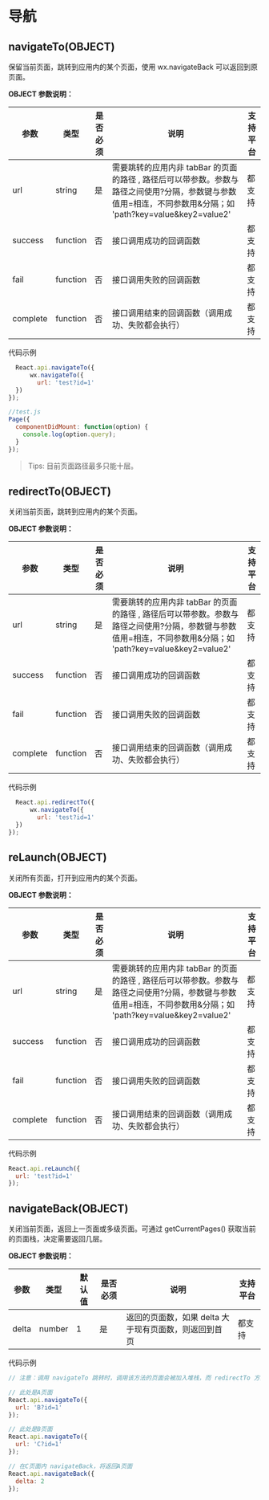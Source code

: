 # 导航

## navigateTo(OBJECT)

保留当前页面，跳转到应用内的某个页面，使用 wx.navigateBack 可以返回到原页面。

**OBJECT 参数说明：**

| 参数     | 类型     | 是否必须 | 说明                                                                                                                                                        | 支持平台 |
| -------- | -------- | -------- | ----------------------------------------------------------------------------------------------------------------------------------------------------------- | -------- |
| url      | string   | 是       | 需要跳转的应用内非 tabBar 的页面的路径 , 路径后可以带参数。参数与路径之间使用?分隔，参数键与参数值用=相连，不同参数用&分隔；如 'path?key=value&key2=value2' | 都支持   |
| success  | function | 否       | 接口调用成功的回调函数                                                                                                                                      | 都支持   |
| fail     | function | 否       | 接口调用失败的回调函数                                                                                                                                      | 都支持   |
| complete | function | 否       | 接口调用结束的回调函数（调用成功、失败都会执行）                                                                                                            | 都支持   |

代码示例

```javascript
  React.api.navigateTo({
      wx.navigateTo({
        url: 'test?id=1'
  })
});
```

```javascript
//test.js
Page({
  componentDidMount: function(option) {
    console.log(option.query);
  }
});
```

> Tips: 目前页面路径最多只能十层。

## redirectTo(OBJECT)

关闭当前页面，跳转到应用内的某个页面。

**OBJECT 参数说明：**

| 参数     | 类型     | 是否必须 | 说明                                                                                                                                                        | 支持平台 |
| -------- | -------- | -------- | ----------------------------------------------------------------------------------------------------------------------------------------------------------- | -------- |
| url      | string   | 是       | 需要跳转的应用内非 tabBar 的页面的路径 , 路径后可以带参数。参数与路径之间使用?分隔，参数键与参数值用=相连，不同参数用&分隔；如 'path?key=value&key2=value2' | 都支持   |
| success  | function | 否       | 接口调用成功的回调函数                                                                                                                                      | 都支持   |
| fail     | function | 否       | 接口调用失败的回调函数                                                                                                                                      | 都支持   |
| complete | function | 否       | 接口调用结束的回调函数（调用成功、失败都会执行）                                                                                                            | 都支持   |

代码示例

```javascript
  React.api.redirectTo({
      wx.navigateTo({
        url: 'test?id=1'
  })
});
```

## reLaunch(OBJECT)

关闭所有页面，打开到应用内的某个页面。

**OBJECT 参数说明：**

| 参数     | 类型     | 是否必须 | 说明                                                                                                                                                        | 支持平台 |
| -------- | -------- | -------- | ----------------------------------------------------------------------------------------------------------------------------------------------------------- | -------- |
| url      | string   | 是       | 需要跳转的应用内非 tabBar 的页面的路径 , 路径后可以带参数。参数与路径之间使用?分隔，参数键与参数值用=相连，不同参数用&分隔；如 'path?key=value&key2=value2' | 都支持   |
| success  | function | 否       | 接口调用成功的回调函数                                                                                                                                      | 都支持   |
| fail     | function | 否       | 接口调用失败的回调函数                                                                                                                                      | 都支持   |
| complete | function | 否       | 接口调用结束的回调函数（调用成功、失败都会执行）                                                                                                            | 都支持   |

代码示例

```javascript
React.api.reLaunch({
  url: 'test?id=1'
});
```

## navigateBack(OBJECT)

关闭当前页面，返回上一页面或多级页面。可通过 getCurrentPages() 获取当前的页面栈，决定需要返回几层。

**OBJECT 参数说明：**

| 参数  | 类型   | 默认值 | 是否必须 | 说明                                                  | 支持平台 |
| ----- | ------ | ------ | -------- | ----------------------------------------------------- | -------- |
| delta | number | 1      | 是       | 返回的页面数，如果 delta 大于现有页面数，则返回到首页 | 都支持   |

代码示例

```javascript
// 注意：调用 navigateTo 跳转时，调用该方法的页面会被加入堆栈，而 redirectTo 方法则不会。见下方示例代码

// 此处是A页面
React.api.navigateTo({
  url: 'B?id=1'
});

// 此处是B页面
React.api.navigateTo({
  url: 'C?id=1'
});

// 在C页面内 navigateBack，将返回A页面
React.api.navigateBack({
  delta: 2
});
```
